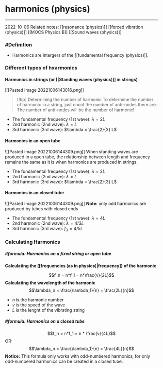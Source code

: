 # harmonics (physics)
---
2022-10-06
Related notes: [[resonance (physics)]] [[forced vibration (physics)]] [[MOCS Physics B]] [[Sound waves (physics)]]

### #Definition
- Harmonics are intergers of the [[fundamental frequency (physics)]].

### Different types of hxarmonics
#### Harmonics in strings (or [[Standing waves (physics)]] in strings)
![[Pasted image 20221006143016.png]]


> [!tip] Determining the number of harmonic
> To determine the number of harmonic in a string, just count the number of anti-nodes there are. The number of anti-nodes will be the number of harmonic!

- The fundamental frequency (1st wave): $\lambda = 2L$
- 2nd harmonic (2nd wave): $\lambda = L$
- 3rd harmonic (3rd wave): $\lambda = \frac{2}{3} L$

#### Harmonics in an open tube
![[Pasted image 20221006144309.png]]
When standing waves are produced in a open tube, the relationship between length and frequency remains the same as it is when harmonics are produced in strings.

- The fundamental frequency (1st wave): $\lambda = 2L$
- 2nd harmonic (2nd wave): $\lambda = L$
- 3rd harmonic (3rd wave): $\lambda = \frac{2}{3} L$

#### Harmonics in an closed tube
![[Pasted image 20221006144309.png]]
**Note:** only odd harmonics are produced by tubes with closed ends

- The fundamental frequency (1st wave): $\lambda = 4L$ 
- 2nd harmonic (2nd wave): $\lambda = 4/3 L$ 
- 3rd harmonic (3rd wave): $f_3 = 4/5 L$

### Calculating Harmonics
##### #formula: Harmonics on a fixed string or open tube

**Calculating the [[frequencies (as in physics)|frequency]] of the harmonic**

$$f_n = n*f_1 = n*\frac{v}{2L}$$
**Calculating the wavelength of the harmonic**
$$\lambda_n = \frac{\lambda_1}{n} = \frac{2L}{n}$$

- $n$ is the harmonic number
- $v$ is the speed of the wave
- $L$ is the lenght of the vibrating string

##### #formula: Harmonics on a closed tube
$$f_n = n*f_1 = n * \frac{v}{4L}$$
OR:
$$\lambda_n = \frac{\lambda_1}{n} = \frac{4L}{n}$$ **Notice:** This formula only works with odd-numbered harmonics, for only odd-numbered harmonics can be created in a closed tube.